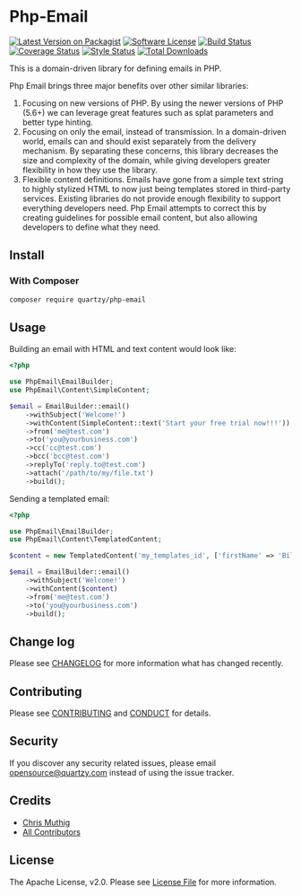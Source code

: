 # Php-Email

[![Latest Version on Packagist][ico-version]][link-packagist]
[![Software License][ico-license]](LICENSE)
[![Build Status][ico-circleci]][link-circleci]
[![Coverage Status][ico-codecov]][link-codecov]
[![Style Status][ico-styleci]][link-styleci]
[![Total Downloads][ico-downloads]][link-downloads]

This is a domain-driven library for defining emails in PHP.

Php Email brings three major benefits over other similar libraries: 

1. Focusing on new versions of PHP. By using the newer versions of PHP (5.6+) we can leverage great features such as splat parameters and better type hinting.
1. Focusing on only the email, instead of transmission. In a domain-driven world, emails can and should exist separately from the delivery mechanism. By separating these concerns, this library decreases the size and complexity of the domain, while giving developers greater flexibility in how they use the library. 
1. Flexible content definitions. Emails have gone from a simple text string to highly stylized HTML to now just being templates stored in third-party services. Existing libraries do not provide enough flexibility to support everything developers need. Php Email attempts to correct this by creating guidelines for possible email content, but also allowing developers to define what they need.
  
## Install

### With Composer

```bash
composer require quartzy/php-email
```
  
## Usage
 
Building an email with HTML and text content would look like:

```php
<?php

use PhpEmail\EmailBuilder;
use PhpEmail\Content\SimpleContent;

$email = EmailBuilder::email()
    ->withSubject('Welcome!')
    ->withContent(SimpleContent::text('Start your free trial now!!!'))
    ->from('me@test.com')
    ->to('you@yourbusiness.com')
    ->cc('cc@test.com')
    ->bcc('bcc@test.com')
    ->replyTo('reply.to@test.com')
    ->attach('/path/to/my/file.txt')
    ->build();
```

Sending a templated email:

```php
<?php

use PhpEmail\EmailBuilder;
use PhpEmail\Content\TemplatedContent;

$content = new TemplatedContent('my_templates_id', ['firstName' => 'Billy']);

$email = EmailBuilder::email()
    ->withSubject('Welcome!')
    ->withContent($content)
    ->from('me@test.com')
    ->to('you@yourbusiness.com')
    ->build();
```
## Change log

Please see [CHANGELOG](CHANGELOG.md) for more information what has changed recently.

## Contributing

Please see [CONTRIBUTING](CONTRIBUTING.md) and [CONDUCT](CONDUCT.md) for details.

## Security

If you discover any security related issues, please email [opensource@quartzy.com](mailto:opensource@quartzy.com) instead of using the issue tracker.

## Credits

- [Chris Muthig](https://github.com/camuthig)
- [All Contributors][link-contributors]


## License

The Apache License, v2.0. Please see [License File](LICENSE) for more information.

[ico-version]: https://img.shields.io/packagist/v/quartzy/php-email.svg?style=flat-square
[ico-license]: https://img.shields.io/badge/license-Apache%202.0-brightgreen.svg?style=flat-square
[ico-circleci]: https://img.shields.io/circleci/project/github/quartzy/php-email/master.svg?style=flat-square
[ico-codecov]: https://img.shields.io/codecov/c/github/quartzy/php-email.svg?style=flat-square
[ico-styleci]: https://styleci.io/repos/81520386/shield
[ico-downloads]: https://img.shields.io/packagist/dt/quartzy/php-email.svg?style=flat-square

[link-packagist]: https://packagist.org/packages/quartzy/php-email
[link-circleci]: https://circleci.com/gh/quartzy/php-email/tree/master
[link-codecov]: http://codecov.io/github/quartzy/php-email?branch=master
[link-styleci]: https://styleci.io/repos/81520386
[link-downloads]: https://packagist.org/packages/quartzy/php-email
[link-contributors]: ../../contributors
